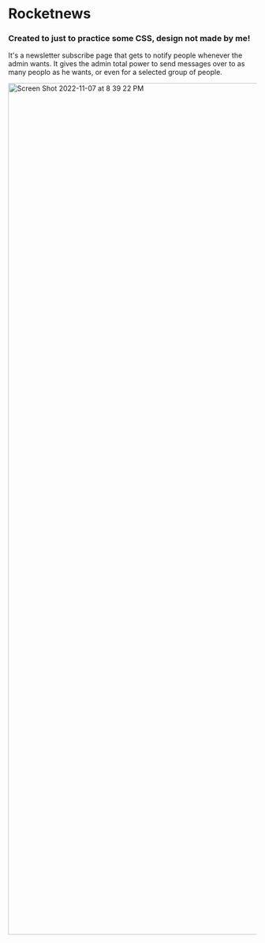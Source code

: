 # Rocketnews

### Created to just to practice some CSS, design not made by me!
It's a newsletter subscribe page that gets to notify people whenever the admin wants. It gives the admin total power to send messages over to as many peoplo as he wants, or even for a selected group of people.

<img width="1728" alt="Screen Shot 2022-11-07 at 8 39 22 PM" src="https://user-images.githubusercontent.com/94651050/200452978-1f04df23-9c2b-47d7-856e-c40c19dea4ac.png">
